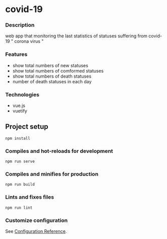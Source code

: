 
# covid-19
### Description 
web app that monitoring the last statistics of  statuses suffering from covid-19 " corona virus "
### Features
* show total numbers of new statuses
* show total numbers of comformed statuses
* show total numbers of death statuses
* number of death statuses in each day 
### Technologies 
* vue.js 
* vuetify


## Project setup
```
npm install
```

### Compiles and hot-reloads for development
```
npm run serve
```

### Compiles and minifies for production
```
npm run build
```

### Lints and fixes files
```
npm run lint
```

### Customize configuration
See [Configuration Reference](https://cli.vuejs.org/config/).
